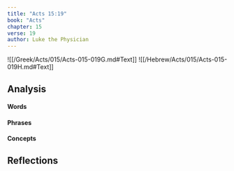 ```yaml
---
title: "Acts 15:19"
book: "Acts"
chapter: 15
verse: 19
author: Luke the Physician
---
```

![[/Greek/Acts/015/Acts-015-019G.md#Text]]
![[/Hebrew/Acts/015/Acts-015-019H.md#Text]]

## Analysis

#### Words

#### Phrases

#### Concepts

## Reflections
